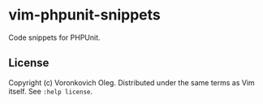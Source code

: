 vim-phpunit-snippets
====================

Code snippets for PHPUnit.

License
-------

Copyright (c) Voronkovich Oleg.  Distributed under the same terms as Vim itself.
See `:help license`.
